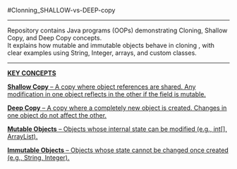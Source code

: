 #Clonning_SHALLOW-vs-DEEP-copy
<hr>
Repository contains Java programs (OOPs) demonstrating Cloning, Shallow Copy, and Deep Copy concepts. 
<br>
It explains how mutable and immutable objects behave in cloning , with clear examples using String, Integer, arrays, and custom classes.

<hr>

<b><u>KEY CONCEPTS<u></b>

<b><u>Shallow Copy</u></b> – A copy where object references are shared. Any modification in one object reflects in the other if the field is mutable.

<b><u>Deep Copy</u></b> – A copy where a completely new object is created. Changes in one object do not affect the other.

<b><u>Mutable Objects</u></b> – Objects whose internal state can be modified (e.g., int[], ArrayList).

<b><u>Immutable Objects</u></b> – Objects whose state cannot be changed once created (e.g., String, Integer).
